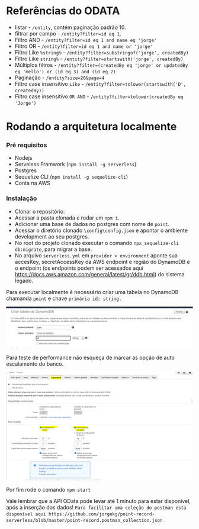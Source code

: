 # Referências do ODATA
- listar - `/entity`, contém paginação padrão 10.
- filtrar por campo - `/entity?filter=id eq 1`,
- Filtro AND - `/entity?filter=id eq 1 and name eq 'jorge'` 
- Filtro OR - `/entity?filter=id eq 1 and name or 'jorge'` 
- Filtro Like `%string%` -  `/entity?filter=substringof('jorge', createdBy)` 
- Filtro Like `string%` -  `/entity?filter=startswith('jorge', createdBy)` 
- Múltiplos filtros - `/entity?filter=(createdBy eq 'jorge' or updatedBy eq 'mello') or (id eq 3) and (id eq 2)`
- Paginação - `/entity?size=20&page=4`
- Filtro case insensitivo `Like` - `/entity?filter=tolower(startswith('D', createdBy))`
- Filtro case insensitivo `OR AND` - `/entity?filter=tolower(createdBy eq 'Jorge')`

# Rodando a arquitetura localmente
### Pré requisitos
- Nodejs
- Serveless Framwork (`npm install -g serverless`)
- Postgres
- Sequelize CLI (`npm install -g sequelize-cli`)
- Conta na AWS

### Instalação
- Clonar o repositório.
- Acessar a pasta clonada e rodar um `npm i`.
- Adicionar uma base de dados no postgres com nome de `point`.
- Acessar o diretório clonado `\config\config.json` e apontar o ambiente development ao seu postgres.
- No root do projeto clonado executar o comando `npx sequelize-cli db:migrate`, para migrar a base.
- No arquivo `serverless.yml` em `provider > environment` aponte sua accesKey, secretAccessKey da AWS endpoint e região do DynamoDB e o endpoint (os endpoints podem ser acessados aqui https://docs.aws.amazon.com/general/latest/gr/ddb.html) do sistema legado.

Para executar localmente é necessário criar uma tabela no DynamoDB chamanda `point` e chave `primária id: string.`

![alt text](https://github.com/jorgekg/point-record-serverless/blob/master/images/DynamoDB-create.PNG?raw=true)

Para teste de performance não esqueça de marcar as opção de auto escalamento do banco.

![alt text](https://github.com/jorgekg/point-record-serverless/blob/master/images/auto-scaling.PNG?raw=true)

Por fim rode o comando `npm start`

Vale lembrar que a API OData pode levar até 1 minuto para estar disponível, após a inserção dos dados!
`Para facilitar uma coleção do postman esta disponível aqui https://github.com/jorgekg/point-record-serverless/blob/master/point-record.postman_collection.json`
